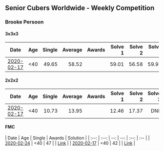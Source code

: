 ## Senior Cubers Worldwide - Weekly Competition
### Brooke Persoon

#### 3x3x3

| Date | Age | Single | Average | Awards | Solve 1 | Solve 2 | Solve 3 | Solve 4 | Solve 5 | Video |
| :--: | :--: | --: | --: | :--: | --: | --: | --: | --: | --: | :-- |
| [2020-02-17](../3x3x3/2020-02-17.md) | <40 | 49.65 | 58.52 |  | 59.01 | 56.58 | 59.96 | 49.65 | DNF | [Link](https://www.facebook.com/events/616423959107229/permalink/621392298610395/) |

#### 2x2x2

| Date | Age | Single | Average | Awards | Solve 1 | Solve 2 | Solve 3 | Solve 4 | Solve 5 | Video |
| :--: | :--: | --: | --: | :--: | --: | --: | --: | --: | --: | :-- |
| [2020-02-17](../2x2x2/2020-02-17.md) | <40 | 10.73 | 13.95 |  | 12.46 | 17.37 | DNF | 12.03 | 10.73 | [Link](https://www.facebook.com/events/176704156956327/permalink/181292296497513/) |

#### FMC

| Date | Age | Single | Awards | Solution |
| :--: | :--: | --: | --: | :--: | :-- |
| [2020-02-24](../fmc/2020-02-24.md) | <40 | 47 |  | [Link](https://www.facebook.com/groups/1604105099735401/permalink/2146673152145257/) |
| [2020-02-17](../fmc/2020-02-17.md) | <40 | 42 |  | [Link](https://www.facebook.com/groups/1604105099735401/permalink/2138923996253506/) |

